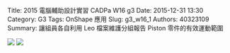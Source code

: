 Title: 2015 電腦輔助設計實習 CADPa W16 g3 
Date: 2015-12-31 13:30
Category: G3
Tags: OnShape 應用
Slug: g3_w16_1
Authors: 40323109
Summary: 讓組員各自利用 Leo 檔案維護分組報告
Piston 零件的有效運動範圍

<img src="https://copy.com/Zg4NYjeBCEnnRrWU">
<img src="https://copy.com/Mw0fQyG8akM1sSYK">
    


<br />

